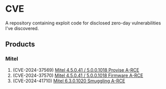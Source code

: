 # CVE
A repository containing exploit code for disclosed zero-day vulnerabilities I've discovered. 

## Products
### Mitel 
1. (CVE-2024-37569) [Mitel 4.5.0.41 / 5.0.0.1018 Provise A-RCE](https://github.com/kwburns/CVE/blob/main/Mitel/5.0.0.1018/README.md#Authenticated-Remote-Command-Execution-(provis))
2. (CVE-2024-37570) [Mitel 4.5.0.41 / 5.0.0.1018 Firmware A-RCE](https://github.com/kwburns/CVE/blob/main/Mitel/5.0.0.1018/README.md#Authenticated-Remote-Command-Execution-(firmware))
3. (CVE-2024-41710) [Mitel 6.3.0.1020 Smuggling A-RCE](https://github.com/kwburns/CVE/blob/main/Mitel/6.3.0.1020/README.md)
